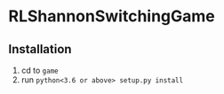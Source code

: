 # RLShannonSwitchingGame

## Installation
1. cd to `game`
2. run `python<3.6 or above> setup.py install`
